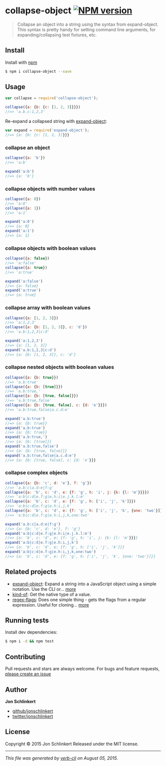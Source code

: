 # collapse-object [![NPM version](https://badge.fury.io/js/collapse-object.svg)](http://badge.fury.io/js/collapse-object)

> Collapse an object into a string using the syntax from expand-object. This syntax is pretty handy for setting command line arguments, for expanding/collapsing test fixtures, etc.

## Install

Install with [npm](https://www.npmjs.com/)

```sh
$ npm i collapse-object --save
```

## Usage

```js
var collapse = require('collapse-object');

collapse({a: {b: {c: [1, 2, 3]}}})
//=> 'a.b.c:1,2,3'
```

Re-expand a collapsed string with [expand-object](https://github.com/jonschlinkert/expand-object):

```js
var expand = require('expand-object');
//=> {a: {b: {c: [1, 2, 3]}}}
```

### collapse an object

```js
collapse({a: 'b'})
//=> 'a:b'

expand('a:b')
//=> {a: 'b'}
```

### collapse objects with number values

```js
collapse({a: 0})
//=> 'a:0'
collapse({a: 1})
//=> 'a:1'

expand('a:0')
//=> {a: 0}
expand('a:1')
//=> {a: 1}
```

### collapse objects with boolean values

```js
collapse({a: false})
//=> 'a:false'
collapse({a: true})
//=> 'a:true'

expand('a:false')
//=> {a: false}
expand('a:true')
//=> {a: true}
```

### collapse array with boolean values

```js
collapse({a: [1, 2, 3]})
//=> 'a:1,2,3'
collapse({a: {b: [1, 2, 3]}, c: 'd'})
//=> 'a.b:1,2,3|c:d'

expand('a:1,2,3')
//=> {a: [1, 2, 3]}
expand('a.b:1,2,3|c:d')
//=> {a: {b: [1, 2, 3]}, c: 'd'}
```

### collapse nested objects with boolean values

```js
collapse({a: {b: true}})
//=> 'a.b:true'
collapse({a: {b: [true]}})
//=> 'a.b:true,'
collapse({a: {b: [true, false]}})
//=> 'a.b:true,false'
collapse({a: {b: [true, false], c: {d: 'e'}}})
//=> 'a.b:true,false|a.c.d:e'

expand('a.b:true')
//=> {a: {b: true}}
expand('a.b:true')
//=> {a: {b: true}}
expand('a.b:true,')
//=> {a: {b: [true]}}
expand('a.b:true,false')
//=> {a: {b: [true, false]}}
expand('a.b:true,false|a.c.d:e')
//=> {a: {b: [true, false], c: {d: 'e'}}}
```

### collapse complex objects

```js
collapse({a: {b: 'c', d: 'e'}, f: 'g'})
//=> 'a.b:c|a.d:e|f:g'
collapse({a: 'b', c: 'd', e: {f: 'g', h: 'i', j: {k: {l: 'm'}}}})
//=> 'a:b|c:d|e.f:g|e.h:i|e.j.k.l:m'
collapse({a: 'b', c: 'd', e: {f: 'g', h: ['i', 'j', 'k']}})
//=> 'a:b|c:d|e.f:g|e.h:i,j,k'
collapse({a: 'b', c: 'd', e: {f: 'g', h: ['i', 'j', 'k', {one: 'two'}]}})
//=> 'a:b|c:d|e.f:g|e.h:i,j,k,one:two'

expand('a.b:c|a.d:e|f:g')
//=> {a: {b: 'c', d: 'e'}, f: 'g'}
expand('a:b|c:d|e.f:g|e.h:i|e.j.k.l:m')
//=> {a: 'b', c: 'd', e: {f: 'g', h: 'i', j: {k: {l: 'm'}}}}
expand('a:b|c:d|e.f:g|e.h:i,j,k')
//=> {a: 'b', c: 'd', e: {f: 'g', h: ['i', 'j', 'k']}}
expand('a:b|c:d|e.f:g|e.h:i,j,k,one:two')
//=> {a: 'b', c: 'd', e: {f: 'g', h: ['i', 'j', 'k', {one: 'two'}]}}
```

## Related projects

* [expand-object](https://github.com/jonschlinkert/expand-object): Expand a string into a JavaScript object using a simple notation. Use the CLI or… [more](https://github.com/jonschlinkert/expand-object)
* [kind-of](https://github.com/jonschlinkert/kind-of): Get the native type of a value.
* [regex-flags](https://github.com/jonschlinkert/regex-flags): Does one simple thing - gets the flags from a regular expression. Useful for cloning… [more](https://github.com/jonschlinkert/regex-flags)

## Running tests

Install dev dependencies:

```sh
$ npm i -d && npm test
```

## Contributing

Pull requests and stars are always welcome. For bugs and feature requests, [please create an issue](https://github.com/jonschlinkert/collapse-object/issues/new)

## Author

**Jon Schlinkert**

+ [github/jonschlinkert](https://github.com/jonschlinkert)
+ [twitter/jonschlinkert](http://twitter.com/jonschlinkert)

## License

Copyright © 2015 Jon Schlinkert
Released under the MIT license.

***

_This file was generated by [verb-cli](https://github.com/assemble/verb-cli) on August 05, 2015._